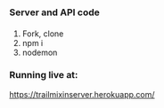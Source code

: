 ### Server and API code

####
1. Fork, clone
2. npm i
3. nodemon


### Running live at:

https://trailmixinserver.herokuapp.com/
